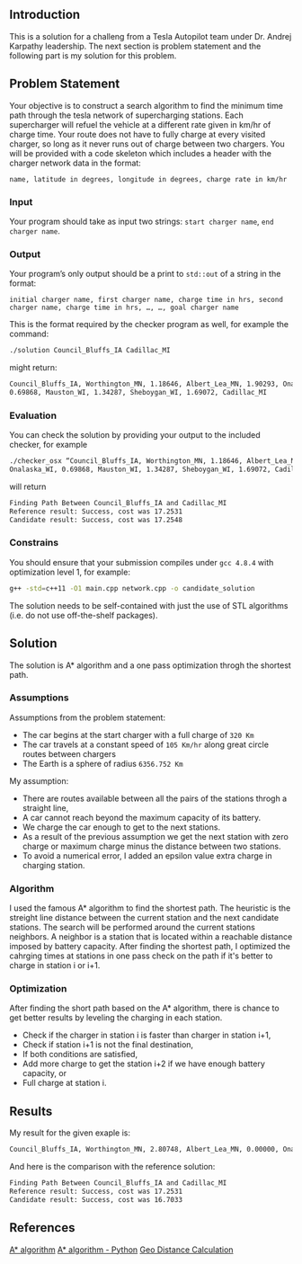 ## Introduction
This is a solution for a challeng from a Tesla Autopilot team under Dr. Andrej Karpathy leadership. The next section is problem statement and the following part is my solution for this problem.

## Problem Statement
Your objective is to construct a search algorithm to find the minimum time path through the tesla network of supercharging stations. Each supercharger will refuel the vehicle at a different rate given in km/hr of charge time. Your route does not have to fully charge at every visited charger, so long as it never runs out of charge between two chargers. You will be provided with a code skeleton which includes a header with the charger network data in the format:

```name, latitude in degrees, longitude in degrees, charge rate in km/hr```

### Input
Your program should take as input two strings: `start charger name`, `end charger name`.

### Output 
Your program’s only output should be a print to `std::out` of a string in the format:

```initial charger name, first charger name, charge time in hrs, second charger name, charge time in hrs, …, …, goal charger name```

This is the format required by the checker program as well, for example the command:

```bash
./solution Council_Bluffs_IA Cadillac_MI
``` 

might return:

```bash
Council_Bluffs_IA, Worthington_MN, 1.18646, Albert_Lea_MN, 1.90293, Onalaska_WI, 
0.69868, Mauston_WI, 1.34287, Sheboygan_WI, 1.69072, Cadillac_MI
```

### Evaluation	
You can check the solution by providing your output to the included checker, for example
		
```bash
./checker_osx “Council_Bluffs_IA, Worthington_MN, 1.18646, Albert_Lea_MN, 1.90293, 
Onalaska_WI, 0.69868, Mauston_WI, 1.34287, Sheboygan_WI, 1.69072, Cadillac_MI”
```

will return 

```bash		
Finding Path Between Council_Bluffs_IA and Cadillac_MI
Reference result: Success, cost was 17.2531
Candidate result: Success, cost was 17.2548
```

### Constrains
You should ensure that your submission compiles under `gcc 4.8.4` with optimization level 1, for example:

```bash 
g++ -std=c++11 -O1 main.cpp network.cpp -o candidate_solution
```

The solution needs to be self-contained with just the use of STL algorithms (i.e. do not use off-the-shelf packages). 

## Solution
The solution is A* algorithm and a one pass optimization throgh the shortest path.

### Assumptions
Assumptions from the problem statement:
* The car begins at the start charger with a full charge of `320 Km`
* The car travels at a constant speed of `105 Km/hr` along great circle routes between chargers
* The Earth is a sphere of radius `6356.752 Km`

My assumption:
* There are routes available between all the pairs of the stations throgh a straight line,
* A car cannot reach beyond the maximum capacity of its battery.
* We charge the car enough to get to the next stations.
* As a result of the previous assumption we get the next station with zero charge or maximum charge minus the distance between two stations.
* To avoid a numerical error, I added an epsilon value extra charge in charging station.

### Algorithm
I used the famous A* algorithm to find the shortest path. The heuristic is the streight line distance between the current station and the next candidate stations. The search will be performed around the current stations neighbors. A neighbor is a station that is located within a reachable distance imposed by battery capacity. After finding the shortest path, I optimized the cahrging times at stations in one pass check on the path if it's better to charge in station i or i+1.

### Optimization
After finding the short path based on the A* algorithm, there is chance to get better results by leveling the charging in each station. 
* Check if the charger in station i is faster than charger in station i+1,
* Check if station i+1 is not the final destination,
* If both conditions are satisfied,
* Add more charge to get the station i+2 if we have enough battery capacity, or
* Full charge at station i.

## Results
My result for the given exaple is:
```bash
Council_Bluffs_IA, Worthington_MN, 2.80748, Albert_Lea_MN, 0.00000, Onalaska_WI, 0.69868, Mauston_WI, 2.76405, Sheboygan_WI, 0.00000, Cadillac_MI
```
And here is the comparison with the reference solution:
```bash
Finding Path Between Council_Bluffs_IA and Cadillac_MI
Reference result: Success, cost was 17.2531
Candidate result: Success, cost was 16.7033
```

## References
[A* algorithm](https://www.algorithms-and-technologies.com/a_star/python)
[A* algorithm - Python](https://www.algorithms-and-technologies.com/a_star/python)
[Geo Distance Calculation](http://www.jtrive.com/calculating-distance-between-geographic-coordinate-pairs.html)
